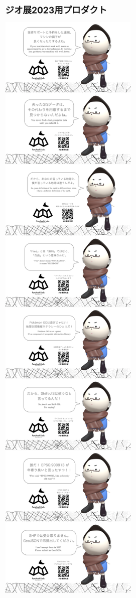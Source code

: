 # ジオ展2023用プロダクト


<img src="https://github.com/furuhashilab/geogacha/blob/main/cleaningcloth/202304geoten/cleaningcloth_furuhashikun2023_a01_forGeoTen.png?raw=true" width="400" />

<img src="https://github.com/furuhashilab/geogacha/blob/main/cleaningcloth/202304geoten/cleaningcloth_furuhashikun2023_b01_forGeoTen.png?raw=true" width="400" />

<img src="https://github.com/furuhashilab/geogacha/blob/main/cleaningcloth/202304geoten/cleaningcloth_furuhashikun2023_c01_forGeoTen.png?raw=true" width="400" />

<img src="https://github.com/furuhashilab/geogacha/blob/main/cleaningcloth/202304geoten/cleaningcloth_furuhashikun2023_d01_forGeoTen.png?raw=true" width="400" />

<img src="https://github.com/furuhashilab/geogacha/blob/main/cleaningcloth/202304geoten/cleaningcloth_furuhashikun2023_e01_forGeoTen.png?raw=true" width="400" />

<img src="https://github.com/furuhashilab/geogacha/blob/main/cleaningcloth/202304geoten/cleaningcloth_furuhashikun2023_f01_forGeoTen.png?raw=true" width="400" />

<img src="https://github.com/furuhashilab/geogacha/blob/main/cleaningcloth/202304geoten/cleaningcloth_furuhashikun2023_g01_forGeoTen.png?raw=true" width="400" />

<img src="https://github.com/furuhashilab/geogacha/blob/main/cleaningcloth/202304geoten/cleaningcloth_furuhashikun2023_h01_forGeoTen.png?raw=true" width="400" />
